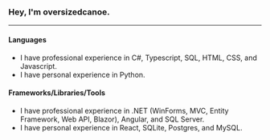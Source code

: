 ### Hey, I'm oversizedcanoe.

--- 

#### Languages
- I have professional experience in C#, Typescript, SQL, HTML, CSS, and Javascript.
- I have personal experience in Python.

#### Frameworks/Libraries/Tools
- I have professional experience in .NET (WinForms, MVC, Entity Framework, Web API, Blazor), Angular, and SQL Server.
- I have personal experience in React, SQLite, Postgres, and MySQL.
